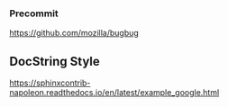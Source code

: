 ### Precommit
https://github.com/mozilla/bugbug


## DocString Style
https://sphinxcontrib-napoleon.readthedocs.io/en/latest/example_google.html
